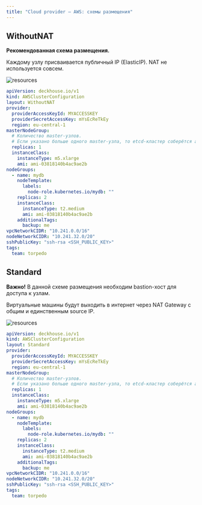 ```yaml
---
title: "Cloud provider — AWS: схемы размещения"
---
```


## WithoutNAT

**Рекомендованная схема размещения.**

Каждому узлу присваивается публичный IP (ElasticIP). NAT не используется совсем.

![resources](https://docs.google.com/drawings/d/e/2PACX-1vQDR2iRcFO3Ra3hmdrYCuoHPP6m3DCArtZjmbQGMJL00xmR-F94IMJKx2jKqeiwe-KvbykqtCEjsR9c/pub?w=812&h=655)
<!--- Исходник: https://docs.google.com/drawings/d/1JDmeSY12EoZ3zBfanEDY-QvSgLekzw6Tzjj2pgY8giM/edit --->

```yaml
apiVersion: deckhouse.io/v1
kind: AWSClusterConfiguration
layout: WithoutNAT
provider:
  providerAccessKeyId: MYACCESSKEY
  providerSecretAccessKey: mYsEcReTkEy
  region: eu-central-1
masterNodeGroup:
  # Количество master-узлов.
  # Если указано больше одного master-узла, то etcd-кластер соберётся автоматически.
  replicas: 1
  instanceClass:
    instanceType: m5.xlarge
    ami: ami-03818140b4ac9ae2b
nodeGroups:
  - name: mydb
    nodeTemplate:
      labels:
        node-role.kubernetes.io/mydb: ""
    replicas: 2
    instanceClass:
      instanceType: t2.medium
      ami: ami-03818140b4ac9ae2b
    additionalTags:
      backup: me
vpcNetworkCIDR: "10.241.0.0/16"
nodeNetworkCIDR: "10.241.32.0/20"
sshPublicKey: "ssh-rsa <SSH_PUBLIC_KEY>"
tags:
  team: torpedo
```

## Standard

**Важно!** В данной схеме размещения необходим bastion-хост для доступа к узлам.

Виртуальные машины будут выходить в интернет через NAT Gateway с общим и единственным source IP.

![resources](https://docs.google.com/drawings/d/e/2PACX-1vSkzOWvLzAwB4hmIk4CP1-mj2QIxCyJg2VJvijFfdttjnV0quLpw7x87KtTC5v2I9xF5gVKpTK-aqyz/pub?w=812&h=655)
<!--- Исходник: https://docs.google.com/drawings/d/1kln-DJGFldcr6gayVtFYn_3S50HFIO1PLTc1pC_b3L0/edit --->

```yaml
apiVersion: deckhouse.io/v1
kind: AWSClusterConfiguration
layout: Standard
provider:
  providerAccessKeyId: MYACCESSKEY
  providerSecretAccessKey: mYsEcReTkEy
  region: eu-central-1
masterNodeGroup:
  # Количество master-узлов.
  # Если указано больше одного master-узла, то etcd-кластер соберётся автоматически.
  replicas: 1
  instanceClass:
    instanceType: m5.xlarge
    ami: ami-03818140b4ac9ae2b
nodeGroups:
  - name: mydb
    nodeTemplate:
      labels:
        node-role.kubernetes.io/mydb: ""
    replicas: 2
    instanceClass:
      instanceType: t2.medium
      ami: ami-03818140b4ac9ae2b
    additionalTags:
      backup: me
vpcNetworkCIDR: "10.241.0.0/16"
nodeNetworkCIDR: "10.241.32.0/20"
sshPublicKey: "ssh-rsa <SSH_PUBLIC_KEY>"
tags:
  team: torpedo
```
